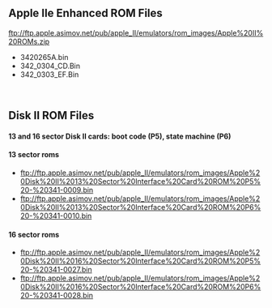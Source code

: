 ## Apple IIe Enhanced ROM Files

ftp://ftp.apple.asimov.net/pub/apple_II/emulators/rom_images/Apple%20II%20ROMs.zip
  - 3420265A.bin
  - 342_0304_CD.Bin
  - 342_0303_EF.Bin

&nbsp;

## Disk II ROM Files

#### 13 and 16 sector Disk II cards: boot code (P5), state machine (P6)

#### 13 sector roms
  - ftp://ftp.apple.asimov.net/pub/apple_II/emulators/rom_images/Apple%20Disk%20II%2013%20Sector%20Interface%20Card%20ROM%20P5%20-%20341-0009.bin
  - ftp://ftp.apple.asimov.net/pub/apple_II/emulators/rom_images/Apple%20Disk%20II%2013%20Sector%20Interface%20Card%20ROM%20P6%20-%20341-0010.bin

#### 16 sector roms
  - ftp://ftp.apple.asimov.net/pub/apple_II/emulators/rom_images/Apple%20Disk%20II%2016%20Sector%20Interface%20Card%20ROM%20P5%20-%20341-0027.bin
  - ftp://ftp.apple.asimov.net/pub/apple_II/emulators/rom_images/Apple%20Disk%20II%2016%20Sector%20Interface%20Card%20ROM%20P6%20-%20341-0028.bin
